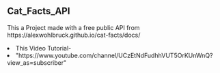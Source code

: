 <h2>Cat_Facts_API</h2>
<p>
  This a Project made with a free public API from
  https://alexwohlbruck.github.io/cat-facts/docs/
</p>
<li>This Video Tutorial-</li>
<li>
  "https://www.youtube.com/channel/UCzEtNdFudhhVUT5OrKUnWnQ?view_as=subscriber"
</li>
